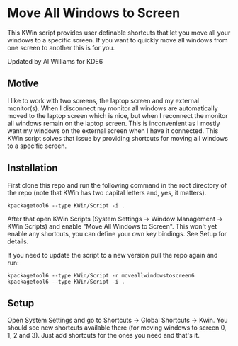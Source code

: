 # Move All Windows to Screen

This KWin script provides user definable shortcuts that let you move all your
windows to a specific screen. If you want to quickly move all windows from one
screen to another this is for you.

Updated by Al Williams for KDE6

## Motive

I like to work with two screens, the laptop screen and my external monitor(s).
When I disconnect my monitor all windows are automatically moved to the laptop
screen which is nice, but when I reconnect the monitor all windows remain on
the laptop screen. This is inconvenient as I mostly want my windows on the
external screen when I have it connected. This KWin script solves that issue by
providing shortcuts for moving all windows to a specific screen.


## Installation

First clone this repo and run the following command in the root directory of the
repo (note that KWin has two capital letters and, yes, it matters).

	kpackagetool6 --type KWin/Script -i .

After that open KWin Scripts (System Settings -> Window Management ->
KWin Scripts) and enable "Move All Windows to Screen". This won't yet enable
any shortcuts, you can define your own key bindings. See Setup for details.

If you need to update the script to a new version pull the repo again and run:

	kpackagetool6 --type KWin/Script -r moveallwindowstoscreen6
	kpackagetool6 --type KWin/Script -i .

## Setup

Open System Settings and go to Shortcuts -> Global Shortcuts -> Kwin. You
should see new shortcuts available there (for moving windows to screen 0, 1, 2
and 3). Just add shortcuts for the ones you need and that's it.
